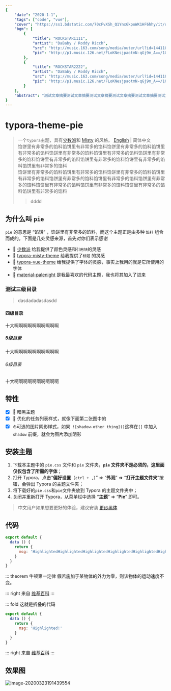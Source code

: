 ```yaml
---
{
    "date": "2020-1-1",
    "tags": ["code", "vue"],
    "cover": "https://ss1.bdstatic.com/70cFvXSh_Q1YnxGkpoWK1HF6hhy/it/u=3363295869,2467511306&fm=26&gp=0.jpg",
    "bgm": [
        {
            "title": "ROCKSTAR1111",
            "artist": "DaBaby / Roddy Ricch",
            "src": "http://music.163.com/song/media/outer/url?id=1441183869.mp3",
            "pic": "http://p1.music.126.net/FLoKNesjpaotmN-qGj9m_A==/109951164912637120.jpg?param=130y130"
        },
        {
            "title": "ROCKSTAR2222",
            "artist": "DaBaby / Roddy Ricch",
            "src": "http://music.163.com/song/media/outer/url?id=1441183869.mp3",
            "pic": "http://p1.music.126.net/FLoKNesjpaotmN-qGj9m_A==/109951164912637120.jpg?param=130y130"
        }
    ],
    "abstract": "测试文章摘要测试文章摘要测试文章摘要测试文章摘要测试文章摘要测试文章摘要测试文章摘要测试文章摘要测试文章摘要测试文章摘要测试文章摘要测试文章摘要测试文章摘要测试文章摘要测试文章摘要测试文章摘要测试文章摘要测试文章摘要测试文章摘要测试文章摘要测试文章摘要测试文章摘要测试文章摘要测试文章摘要测试文章摘要测试文章摘要测试文章摘要测试文章摘要测试文章摘要测试文章摘要测试文章摘要测试文章摘要测试文章摘要测试文章摘要测试文章摘要测试文章摘要测试文章摘要测试文章摘要测试文章摘要测试文章摘要测试文章摘要测试文章摘要测试文章摘要测试文章摘要测试文章摘要测试文章摘要测试文章摘要测试文章摘要测试文章摘要测试文章摘要测试文章摘要测试文章摘要"
}
---
```


# typora-theme-pie
<Mark 
    title="内容主标题" 
    subtitle="This is the subtitle"
    cover="https://www.themoviedb.org/t/p/w300_and_h450_bestv2/tenEL3u6KlWW9F98Sx5CQbbl39J.jpg"
    bg="https://www.themoviedb.org/t/p/w1920_and_h800_multi_faces/fRYwdeNjMqC30EhofPx5PlDpdun.jpg"
    review="sssss"
    :grade="8.5"
    :link="{
        mc: 'sss',
        ign: 'sss',
        douban: 'sss',
        imdb: 'sss',
        ps: 'sss',
        steam: 'sss',
    }"
/>
> 一个`typora`主题，具有[少数派](http://www.sspai.com)和 [Misty](https://github.com/etigerstudio/typora-misty-theme) 的风格。
[English](2020-1-1-typora-theme-pie.md) | 简体中文  
> 馅饼里有非常多的馅料馅饼里有非常多的馅料馅饼里有非常多的馅料馅饼里有非常多的馅料馅饼里有非常多的馅料馅饼里有非常多的馅料馅饼里有非常多的馅料馅饼里有非常多的馅料馅饼里有非常多的馅料馅饼里有非常多的馅料馅饼里有非常多的馅料  
> 馅饼里有非常多的馅料馅饼里有非常多的馅料馅饼里有非常多的馅料馅饼里有非常多的馅料馅饼里有非常多的馅料馅饼里有非常多的馅料馅饼里有非常多的馅料馅饼里有非常多的馅料馅饼里有非常多的馅料馅饼里有非常多的馅料馅饼里有非常多的馅料
> > dddd

## 为什么叫 `pie`
`pie` 的意思是 “馅饼” ，馅饼里有非常多的馅料，而这个主题正是由多种 `馅料` 组合而成的。下面是几处灵感来源，首先对你们表示感谢
- :100: ​[少数派](http://www.sspai.com) 给我提供了颜色灵感和`引用块`的灵感
- :tada: [typora-misty-theme](https://github.com/etigerstudio/typora-misty-theme) 给我提供了`标题` 的灵感
- :santa: [typora-vue-theme](https://github.com/blinkfox/typora-vue-theme) 给我提供了字体的灵感，事实上我用的就是它所使用的字体
- :beers: ​[material-palenight](https://codemirror.net/theme/material-palenight.css) 是我最喜欢的代码主题，我也将其加入了进来
### 测试三级目录
> dasdadadasdasdd
#### 四级目录
十大啊啊啊啊啊啊啊啊啊啊
##### 5级目录
十大啊啊啊啊啊啊啊啊啊啊
###### 6级目录
十大啊啊啊啊啊啊啊啊啊啊
## 特性
- [x]  :baby_chick: 暗黑主题
- [x]  :rocket: 优化的任务列表样式，就像下面第二张图中的
- [x]  :sailboat: ​可选的图片阴影样式，如果` ![shadow-other thing]()`这样在`[]` 中加入`shadow` 前缀，就会为图片添加阴影
## 安装主题
1. 下载本主题中的 `pie.css` 文件和 `pie` 文件夹，**`pie` 文件夹不是必须的，这里面仅仅包含了所需的字体**；
2. 打开 Typora，点击“**偏好设置**（`ctrl + ,`）” => “**外观**” => “**打开主题文件夹**”按钮，会弹出 Typora 的主题文件夹；
3. 将下载好的`pie.css`和`pie`文件夹放到 Typora 的主题文件夹中；
4. 关闭并重新打开 Typora，从菜单栏中选择 “**主题**” => “**Pie**” 即可。
> 中文用户如果想要更好的体验，建议安装 [更纱黑体](https://github.com/be5invis/Sarasa-Gothic)
## 代码
``` javascript {4}
export default {
  data () {
    return {
      msg: 'HighlightedHighlightedHighlightedHighlightedHighlightedHighlightedHighlightedHighlightedHighlightedHighlightedHighlightedHighlightedHighlightedHighlightedHighlightedHighlightedHighlightedHighlightedHighlightedHighlightedHighlightedHighlightedHighlightedHighlightedHighlighted!'
    }
  }
}
```
::: theorem 牛顿第一定律
假若施加于某物体的外力为零，则该物体的运动速度不变。

::: right
来自 [维基百科](https://zh.wikipedia.org/wiki/%E7%89%9B%E9%A1%BF%E8%BF%90%E5%8A%A8%E5%AE%9A%E5%BE%8B)
:::

::: fold
这就是折叠的代码
``` javascript {4}
export default {
  data () {
    return {
      msg: 'Highlighted!'
    }
  }
}
```
::: right
来自 [维基百科](https://zh.wikipedia.org/wiki/%E7%89%9B%E9%A1%BF%E8%BF%90%E5%8A%A8%E5%AE%9A%E5%BE%8B)
:::

## 效果图
![image-20200323191439554](https://d33wubrfki0l68.cloudfront.net/ae111c6a627e25fc34ce2ec9d5ca3d883f247d3e/15d93/image-2.ddbb59d5.jpg)
